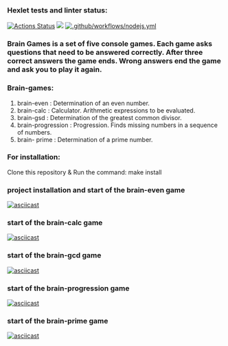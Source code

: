 ### Hexlet tests and linter status:
[![Actions Status](https://github.com/reggullus/frontend-project-lvl1/workflows/hexlet-check/badge.svg)](https://github.com/reggullus/frontend-project-lvl1/actions)
<a href="https://codeclimate.com/github/reggullus/frontend-project-lvl1/maintainability"><img src="https://api.codeclimate.com/v1/badges/fa7cdd9c8d91ff1b335f/maintainability" /></a>
[![.github/workflows/nodejs.yml](https://github.com/reggullus/frontend-project-lvl1/actions/workflows/nodejs.yml/badge.svg)](https://github.com/reggullus/frontend-project-lvl1/actions/workflows/nodejs.yml)

### Brain Games is a set of five console games. Each game asks questions that need to be answered correctly. After three correct answers the game ends. Wrong answers end the game and ask you to play it again.

### Brain-games:

1. brain-even : Determination of an even number.
2. brain-calc : Calculator. Arithmetic expressions to be evaluated.
3. brain-gsd : Determination of the greatest common divisor.
4. brain-progression : Progression. Finds missing numbers in a sequence of numbers.
5. brain- prime : Determination of a prime number.

### For installation:

Clone this repository &
Run the command: make install

### project installation and start of the brain-even game
[![asciicast](https://asciinema.org/a/NjLWSkY6JMXYn0wU7Xjq9Xjy4.svg)](https://asciinema.org/a/NjLWSkY6JMXYn0wU7Xjq9Xjy4)
### start of the brain-calc game
[![asciicast](https://asciinema.org/a/FKUzliFUplTOEJjrRAawpiSsS.svg)](https://asciinema.org/a/FKUzliFUplTOEJjrRAawpiSsS)
### start of the brain-gcd game
[![asciicast](https://asciinema.org/a/82LVTh3Y7hgan2XwuX9bfandq.svg)](https://asciinema.org/a/82LVTh3Y7hgan2XwuX9bfandq)
### start of the brain-progression game
[![asciicast](https://asciinema.org/a/AMSUDJTzCcSW5DOPOCoCSXKdR.svg)](https://asciinema.org/a/AMSUDJTzCcSW5DOPOCoCSXKdR)
### start of the brain-prime game
[![asciicast](https://asciinema.org/a/lefuoQYNIm0R7IKdn0PiTfvI5.svg)](https://asciinema.org/a/lefuoQYNIm0R7IKdn0PiTfvI5)